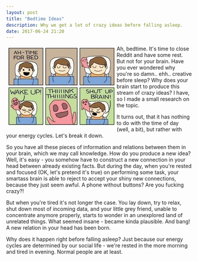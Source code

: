 ```yaml
---
layout: post
title: "Bedtime Ideas"
description: Why we get a lot of crazy ideas before falling asleep.
date: 2017-06-24 21:20
---
```


<img src="/static/img/posts/bedtime-brain.jpg" alt="Bedtime ideas" align="left" class="left-image" />

Ah, bedtime. It's time to close Reddit and have some rest. But not for your brain. Have you ever wondered why you're so damn.. ehh.. creative before sleep? Why does your brain start to produce this stream of crazy ideas? I have, so I made a small research on the topic. 

It turns out, that it has nothing to do with the time of day (well, a bit), but rather with your energy cycles. Let's break it down.

<!--more-->

So you have all these pieces of information and relations between them in your brain, which we may call knowledge. How do you produce a new idea? Well, it's easy - you somehow have to construct a new connection in your head between already existing facts. But during the day, when you're rested and focused (OK, let's pretend it's true) on performing some task, your smartass brain is able to reject to accept your shiny new connections, because they just seem awful. A phone without buttons? Are you fucking crazy?!

But when you're tired it's not longer the case. You lay down, try to relax, shut down most of incoming data, and your little grey friend, unable to concentrate anymore properly, starts to wonder in an unexplored land of unrelated things. What seemed insane - became kinda plausible. And bang! A new relation in your head has been born.

Why does it happen right before falling asleep? Just because our energy cycles are determined by our social life - we're rested in the more morning and tired in evening. Normal people are at least.



